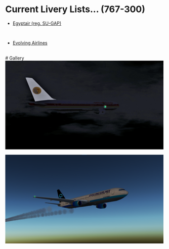 # Current Livery Lists... (767-300)
<ul>
  <li><a href=https://raw.githubusercontent.com/Sadia2000/Custom-video-livery/main/767-300/MSR%20(767).zip>Egyptair (reg. SU-GAP)</a></li>
</ul><br>
<ul>
  <li><a href=https://raw.githubusercontent.com/Sadia2000/Custom-video-livery/main/767-300/767-EVA.zip>Evolving Airlines</a></li>
</ul><br>
# Gallery
<a href=https://raw.githubusercontent.com/Sadia2000/Custom-video-livery/main/767-300/MSR%20(767).zip><img src=https://github.com/Sadia2000/Custom-video-livery/blob/main/767-300/Screenshots/ms990%20thumbnail.png alt=SU-GAP width=500px></a><br>

<a href=https://raw.githubusercontent.com/Sadia2000/Custom-video-livery/main/767-300/767-EVA.zip><img src=https://raw.githubusercontent.com/Sadia2000/Custom-video-livery/main/767-300/Screenshots/Screenshot%202021-09-23%20175352.png alt=SU-GAP width=500px></a><br>
